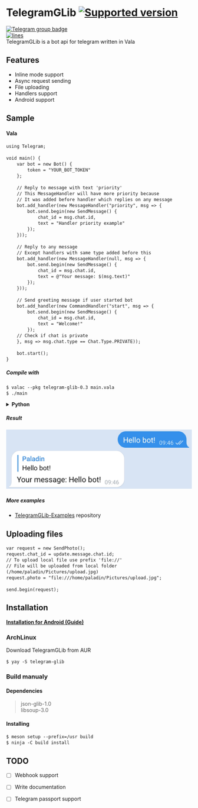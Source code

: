 # TelegramGLib [![Supported version](https://img.shields.io/badge/Telegram%20Bot%20API-6.8-blue)](https://core.telegram.org/bots/api#august-18-2023)
[![Telegram group badge](https://img.shields.io/badge/Telegram-Join_the_chat-2CA5E0?style=flat&logo=telegram)](https://t.me/vala_lang)  
[![lines](https://img.shields.io/tokei/lines/github/SpikedPaladin/TelegramGLib)](https://github.com/SpikedPaladin/TelegramGLib)  
TelegramGLib is a bot api for telegram written in Vala

## Features
- Inline mode support
- Async request sending
- File uploading
- Handlers support
- Android support

## Sample

#### Vala
```vala
using Telegram;

void main() {
    var bot = new Bot() {
        token = "YOUR_BOT_TOKEN"
    };
    
    // Reply to message with text 'priority'
    // This MessageHandler will have more priority because
    // It was added before handler which replies on any message
    bot.add_handler(new MessageHandler("priority", msg => {
        bot.send.begin(new SendMessage() {
            chat_id = msg.chat.id,
            text = "Handler priority example"
        });
    }));
    
    // Reply to any message
    // Except handlers with same type added before this
    bot.add_handler(new MessageHandler(null, msg => {
        bot.send.begin(new SendMessage() {
            chat_id = msg.chat.id,
            text = @"Your message: $(msg.text)"
        });
    }));
    
    // Send greeting message if user started bot
    bot.add_handler(new CommandHandler("start", msg => {
        bot.send.begin(new SendMessage() {
            chat_id = msg.chat.id,
            text = "Welcome!"
        });
    // Check if chat is private
    }, msg => msg.chat.type == Chat.Type.PRIVATE));
    
    bot.start();
}
```

##### Compile with

    $ valac --pkg telegram-glib-0.3 main.vala
    $ ./main

<details><summary><b>Python</b></summary>

```python
import gi

gi.require_version('Telegram', '0.3')
from gi.repository import Telegram

class PingBot(Telegram.Bot):
    
    def __init__(self, **kargs):
        super().__init__(**kargs)
        self.token = 'YOUR_BOT_TOKEN'
    
    def do_on_message(self, message):
        if message.text is not None:
            msg = Telegram.SendMessage()
            msg.chat_id = message.chat.id
            msg.text = 'Your message: ' + message.text
            
            self.send(msg)
        
        return True

bot = PingBot()
bot.start()
```
</details>

##### Result
![Screenshot](./result.png)

##### More examples

* [TelegramGLib-Examples](https://github.com/SpikedPaladin/TelegramGLib-Examples) repository

## Uploading files
```vala
var request = new SendPhoto();
request.chat_id = update.message.chat.id;
// To upload local file use prefix 'file://'
// File will be uploaded from local folder (/home/paladin/Pictures/upload.jpg)
request.photo = "file:///home/paladin/Pictures/upload.jpg";

send.begin(request);
```

## Installation

**[Installation for Android (Guide)](https://gist.github.com/SpikedPaladin/c51d95773fa851c6e54e8ae1cf4e5b10)**

### ArchLinux
Download TelegramGLib from AUR

    $ yay -S telegram-glib

### Build manualy

#### Dependencies
> json-glib-1.0  
> libsoup-3.0

#### Installing

    $ meson setup --prefix=/usr build
    $ ninja -C build install

## TODO
- [ ] Webhook support
- [ ] Write documentation
- [ ] Telegram passport support


